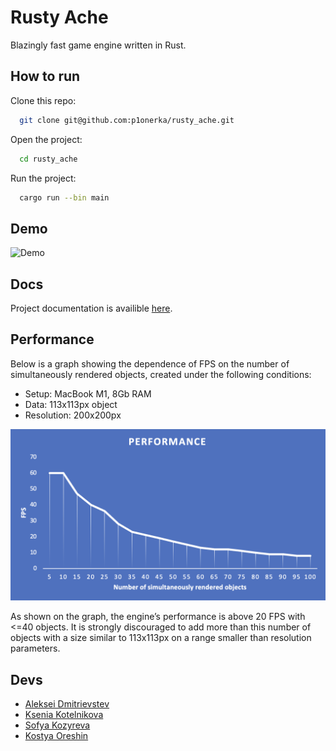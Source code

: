 # Rusty Ache
Blazingly fast game engine written in Rust.

## How to run
Clone this repo:
```bash
  git clone git@github.com:p1onerka/rusty_ache.git
```
Open the project:
```bash
  cd rusty_ache
```
Run the project:
```bash
  cargo run --bin main
```

## Demo

![Demo](resources/demo_gif.gif)

## Docs
Project documentation is availible [here](https://p1onerka.github.io/rusty_ache/rusty_ache/index.html).

## Performance

Below is a graph showing the dependence of FPS on the number of simultaneously rendered objects, created under the following conditions:

- Setup: MacBook M1, 8Gb RAM
- Data: 113x113px object 
- Resolution: 200x200px

![Performance diagram](resources/perf_diag.png)

As shown on the graph, the engine’s performance is above 20 FPS with <=40 objects. It is strongly discouraged to add more than this number of objects with a size similar to 113x113px on a range smaller than resolution parameters.

## Devs
- [Aleksei Dmitrievstev](https://github.com/admitrievtsev)
- [Ksenia Kotelnikova](https://github.com/p1onerka)
- [Sofya Kozyreva](https://github.com/sofyak0zyreva)
- [Kostya Oreshin](https://github.com/sevenbunu)